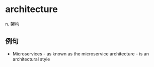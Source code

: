 # architecture

n. 架构

## 例句

* Microservices - as known as the microservice architecture - is an architectural style
